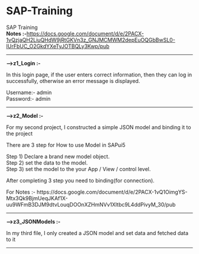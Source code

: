# SAP-Training
SAP Training 
<br>
<b>Notes :-</b>https://docs.google.com/document/d/e/2PACX-1vQzjaQH2LiuQHdW9jRtGKVn3z_GNJMCMWM2depEuOQGbBwSL0-IUrFbUC_O2GkdYXeTyJOTBQLy3Kwp/pub 
<hr>
<b>-->z1_Login :-</b> 
    <p>In this login page, if the user enters correct information, then they can log in successfully, otherwise an error message is displayed.</p>
Username:- admin <br>
Password:- admin
<br>
<hr>

<b>-->z2_Model :-</b> 
    <p>For my second project, I constructed a simple JSON model and binding it to the project </p>
    <p>There are 3 step for How to use Model in SAPui5</p>
    Step 1) Declare a brand new model object.<br>
    Step 2) set the data to the model.<br>
    Step 3) set the model to the your App / View / control level.<br>
    
  <p>After completing 3 step you need to binding(for connection).</p>
  For Notes :- https://docs.google.com/document/d/e/2PACX-1vQ1OimgYS-Mtx3Qk9BjmUeqJKAf1X-uu9WFmB3DJM9dtvLouqDOOnXZHmNVv1Xltbc9L4ddPivyM_30/pub
  <hr>

<b>-->z3_JSONModels :-</b>
    <p>In my third file, I only created a JSON model and set data and fetched data to it</p>
  <hr>
    



